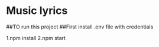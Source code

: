 # Music lyrics

##TO run this project
##First install .env file with credentials

1.npm install
2.npm start

